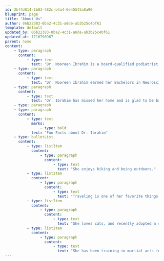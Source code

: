 ```yaml
---
id: 2bf4d814-1b03-482c-b4a4-6e45545a8a90
blueprint: page
title: "About Us"
author: 06b22383-0ba2-4c31-a8de-ab3b25c4bf61
template: default
updated_by: 06b22383-0ba2-4c31-a8de-ab3b25c4bf61
updated_at: 1716790967
parent: home
content:
    - type: paragraph
      content:
          - type: text
            text: "Dr. Nooreen Ibrahim is a board-qualified podiatrist who serves patients in the Highland Park area with great enthusiasm. She enjoys treating patients with all types of pathologies and different age ranges, using her conservative and surgical training.\_"
    - type: paragraph
      content:
          - type: text
            text: "Dr. Nooreen Ibrahim earned her Bachelors in Neuroscience from UIC. She completed her Doctorate in Podiatric Medicine and Surgery at Des Moines University in Iowa and her residency at Wheaton Franciscan/Ascension in Milwaukee, WI.\_"
    - type: paragraph
      content:
          - type: text
            text: "Dr. Ibrahim has missed her home and is glad to be back practicing in Illinois. In her free time, she enjoys spending time with her family, continuing her martial arts training, and reading. She is fluent in Hindi and Urdu."
    - type: paragraph
    - type: paragraph
      content:
          - type: text
            marks:
                - type: bold
            text: "Fun Facts about Dr. Ibrahim"
    - type: bulletList
      content:
          - type: listItem
            content:
                - type: paragraph
                  content:
                      - type: text
                        text: "She enjoys hiking and being outdoors."
          - type: listItem
            content:
                - type: paragraph
                  content:
                      - type: text
                        text: "Traveling is one of her favorite things to do, she has a vast list of places to visit."
          - type: listItem
            content:
                - type: paragraph
                  content:
                      - type: text
                        text: "She loves cats, and recently adopted a stray cat that needed a home."
          - type: listItem
            content:
                - type: paragraph
                  content:
                      - type: text
                        text: "She has been training in martial arts for more than ten years."
---
```

